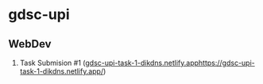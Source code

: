 # gdsc-upi

## WebDev
1. Task Submision #1 ([gdsc-upi-task-1-dikdns.netlify.app](https://gdsc-upi-task-1-dikdns.netlify.app/)https://gdsc-upi-task-1-dikdns.netlify.app/)
